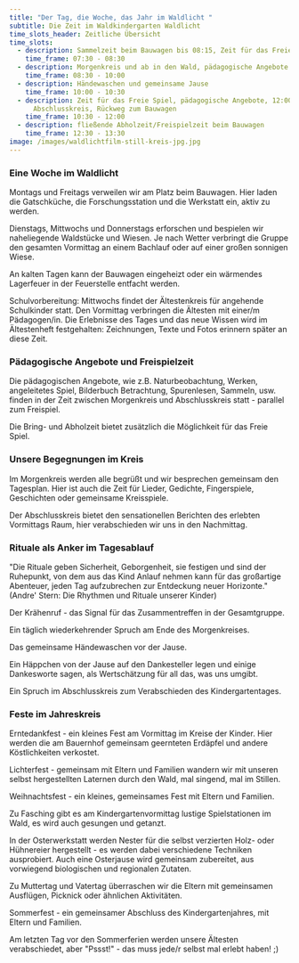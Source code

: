 ```yaml
---
title: "Der Tag, die Woche, das Jahr im Waldlicht "
subtitle: Die Zeit im Waldkindergarten Waldlicht
time_slots_header: Zeitliche Übersicht
time_slots:
  - description: Sammelzeit beim Bauwagen bis 08:15, Zeit für das Freie Spiel
    time_frame: 07:30 - 08:30
  - description: Morgenkreis und ab in den Wald, pädagogische Angebote und/oder Freies Spiel
    time_frame: 08:30 - 10:00
  - description: Händewaschen und gemeinsame Jause
    time_frame: 10:00 - 10:30
  - description: Zeit für das Freie Spiel, pädagogische Angebote, 12:00
      Abschlusskreis, Rückweg zum Bauwagen
    time_frame: 10:30 - 12:00
  - description: fließende Abholzeit/Freispielzeit beim Bauwagen
    time_frame: 12:30 - 13:30
image: /images/waldlichtfilm-still-kreis-jpg.jpg
---
```

### Eine Woche im Waldlicht

Montags und Freitags verweilen wir am Platz beim Bauwagen. Hier laden die Gatschküche, die Forschungsstation und die Werkstatt ein, aktiv zu werden. 

Dienstags, Mittwochs und Donnerstags erforschen und bespielen wir naheliegende Waldstücke und Wiesen. Je nach Wetter verbringt die Gruppe den gesamten Vormittag an einem Bachlauf oder auf einer großen sonnigen Wiese. 

An kalten Tagen kann der Bauwagen eingeheizt oder ein wärmendes Lagerfeuer in der Feuerstelle entfacht werden. 

Schulvorbereitung: Mittwochs findet der Ältestenkreis für angehende Schulkinder statt. Den Vormittag verbringen die Ältesten mit einer/m Pädagogen/in. Die Erlebnisse des Tages und das neue Wissen wird im Ältestenheft festgehalten: Zeichnungen, Texte und Fotos erinnern später an diese Zeit. 

### Pädagogische Angebote und Freispielzeit

Die pädagogischen Angebote, wie z.B. Naturbeobachtung, Werken, angeleitetes Spiel, Bilderbuch Betrachtung, Spurenlesen, Sammeln, usw. finden in der Zeit zwischen Morgenkreis und Abschlusskreis statt - parallel zum Freispiel. 

Die Bring- und Abholzeit bietet zusätzlich die Möglichkeit für das Freie Spiel. 

### Unsere Begegnungen im Kreis

Im Morgenkreis werden alle begrüßt und wir besprechen gemeinsam den Tagesplan. Hier ist auch die Zeit für Lieder, Gedichte, Fingerspiele, Geschichten oder gemeinsame Kreisspiele. 

Der Abschlusskreis bietet den sensationellen Berichten des erlebten Vormittags Raum, hier verabschieden wir uns in den Nachmittag.

### **Rituale als Anker im Tagesablauf**

"Die Rituale geben Sicherheit, Geborgenheit, sie festigen und sind der Ruhepunkt, von dem aus das Kind Anlauf nehmen kann für das großartige Abenteuer, jeden Tag aufzubrechen zur Entdeckung neuer Horizonte." (Andre' Stern: Die Rhythmen und Rituale unserer Kinder)

Der Krähenruf - das Signal für das Zusammentreffen in der Gesamtgruppe.

Ein täglich wiederkehrender Spruch am Ende des Morgenkreises.

Das gemeinsame Händewaschen vor der Jause. 

Ein Häppchen von der Jause auf den Dankesteller legen und einige Dankesworte sagen, als Wertschätzung für all das, was uns umgibt. 

Ein Spruch im Abschlusskreis zum Verabschieden des Kindergartentages. 

### **Feste im Jahreskreis**

Erntedankfest - ein kleines Fest am Vormittag im Kreise der Kinder. Hier werden die am Bauernhof gemeinsam geernteten Erdäpfel und andere Köstlichkeiten verkostet. 

Lichterfest - gemeinsam mit Eltern und Familien wandern wir mit unseren selbst hergestellten Laternen durch den Wald, mal singend, mal im Stillen.

Weihnachtsfest - ein kleines, gemeinsames Fest mit Eltern und Familien. 

Zu Fasching gibt es am Kindergartenvormittag lustige Spielstationen im Wald, es wird auch gesungen und getanzt. 

In der Osterwerkstatt werden Nester für die selbst verzierten Holz- oder Hühnereier hergestellt - es werden dabei verschiedene Techniken ausprobiert. Auch eine Osterjause wird gemeinsam zubereitet, aus vorwiegend biologischen und regionalen Zutaten. 

Zu Muttertag und Vatertag überraschen wir die Eltern mit gemeinsamen Ausflügen, Picknick oder ähnlichen Aktivitäten. 

Sommerfest - ein gemeinsamer Abschluss des Kindergartenjahres, mit Eltern und Familien. 

Am letzten Tag vor den Sommerferien werden unsere Ältesten verabschiedet, aber "Pssst!" - das muss jede/r selbst mal erlebt haben! ;)